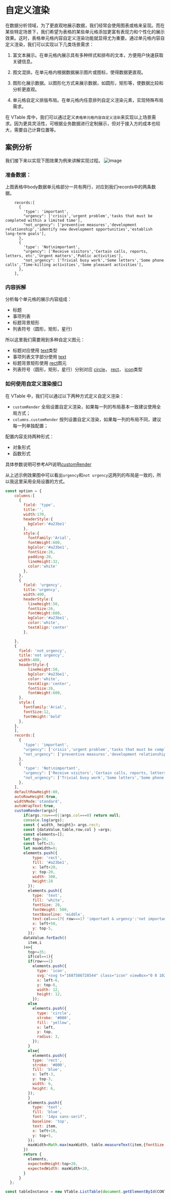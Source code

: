 # 自定义渲染

在数据分析领域，为了更直观地展示数据，我们经常会使用图表或格来呈现。而在某些特定场景下，我们希望为表格的某些单元格添加更富有表现力和个性化的展示效果。这时，表格单元格内容自定义渲染功能就显得尤为重要。通过单元格内容自定义渲染，我们可以实现以下几类场景需求：

1. 富文本展示。在单元格内展示具有多种样式和排布的文本，方便用户快速获取关键信息。

2. 图文混排。在单元格内根据数据展示图片或图标，使得数据更直观。

3. 图形化展示数据。以图形化方式来展示数据，如圆形，矩形等，使数据比较和分析更直观。

4. 单元格自定义排版布局。在单元格内任意排列自定义渲染元素，实现特殊布局需求。

在 VTable 库中，我们可以通过定义`表格单元格内容自定义渲染`来实现以上场景需求。因为更具灵活性，可根据业务数据进行定制展示，但对于接入方的成本也较大，需要自己计算位置等。

## 案例分析

我们接下来以实现下图效果为例来讲解实现过程。
![image](https://lf9-dp-fe-cms-tos.byteorg.com/obj/bit-cloud/c0de7ff0a101bd4cb25c8170d.png)

### 准备数据：

上图表格中body数据单元格部分一共有两行，对应到我们records中的两条数据。
```
    records:[
      {
        'type': 'important',
        "urgency": ['crisis','urgent problem','tasks that must be completed within a limited time'],
        "not_urgency": ['preventive measures','development relationship','identify new development opportunities','establish long-term goals'],
      },
      {
        'type': 'Not\nimportant',
        "urgency": ['Receive visitors','Certain calls, reports, letters, etc','Urgent matters','Public activities'],
        "not_urgency": ['Trivial busy work','Some letters','Some phone calls','Time-killing activities','Some pleasant activities'],
      },
    ],
```

### 内容拆解

分析每个单元格的展示内容组成：
- 标题
- 事项列表
- 标题背景矩形
- 列表符号（圆形，矩形，星行）

所以这里我们需要用到多种自定义图元：

- 标题对应使用 [text](../../option/ListTable#customRender.elements.text.type)类型
- 事项列表文字部分使用 [text](../../option/ListTable#customRender.elements.text.type)
- 标题背景矩形使用 [rect](../../option/ListTable#customRender.elements.rect.type)图元
- 列表符号（圆形，矩形，星行）分别对应 [circle](../../option/ListTable#customRender.elements.circle.type)， [rect](../../option/ListTable#customRender.elements.rect.type)， [icon](../../option/ListTable#customRender.elements.icon.type)类型

### 如何使用自定义渲染接口

在 VTable 中，我们可以通过以下两种方式定义自定义渲染：
- `customRender` 全局设置自定义渲染，如果每一列的布局基本一致建议使用全局方式；
- `columns.customRender` 按列设置自定义渲染，如果每一列的布局不同，建议每一列单独配置；

配置内容支持两种形式：

- 对象形式
- 函数形式

具体参数说明可参考API说明[customRender](https://visactor.io/vtable/option/ListTable#customRender.elements)

从上述示例效果图中可以看出`urgency`和`not urgency`这两列的布局是一致的，所以我这里采用全局设置的方式。
``` javascript livedemo  template=vtable
const option = {
    columns:[
      {
        field: 'type',
        title:'',
        width:170,
        headerStyle:{
          bgColor:'#a23be1'
        },
        style:{
          fontFamily:'Arial',
          fontWeight:600,
          bgColor:'#a23be1',
          fontSize:26,
          padding:20,
          lineHeight:32,
          color:'white'
        },
      }, 
      {
        field: 'urgency',
        title:'urgency',
        width:400,
        headerStyle:{
          lineHeight:50,
          fontSize:26,
          fontWeight:600,
          bgColor:'#a23be1',
          color:'white',
          textAlign:'center'
        },

    },
    {
      field: 'not_urgency',
      title:'not urgency',
      width:400,
      headerStyle:{
          lineHeight:50,
          bgColor:'#a23be1',
          color:'white',
          textAlign:'center',
          fontSize:26,
          fontWeight:600,
      },
      style:{
        fontFamily:'Arial',
        fontSize:12,
        fontWeight:'bold'
      },
    }, 
    ],
    records:[
      {
        'type': 'important',
        "urgency": ['crisis','urgent problem','tasks that must be completed within a limited time'],
        "not_urgency": ['preventive measures','development relationship','identify new development opportunities','establish long-term goals'],
      },
      {
        'type': 'Not\nimportant',
        "urgency": ['Receive visitors','Certain calls, reports, letters, etc','Urgent matters','Public activities'],
        "not_urgency": ['Trivial busy work','Some letters','Some phone calls','Time-killing activities','Some pleasant activities'],
      },
    ],
    defaultRowHeight:80,
    autoRowHeight:true,
    widthMode:'standard',
    autoWrapText:true,
    customRender(args){
        if(args.row===0||args.col===0) return null;
        console.log(args);
        const { width, height}= args.rect;
        const {dataValue,table,row,col } =args;
        const elements=[];
        let top=30;
        const left=15;
        let maxWidth=0;
        elements.push({
            type: 'rect',
            fill: '#a23be1',
            x: left+20,
            y: top-20,
            width: 300,
            height:28
          });
          elements.push({
            type: 'text',
            fill: 'white',
            fontSize: 20,
            fontWeight: 500, 
            textBaseline: 'middle',
            text:col===1?( row===1? 'important & urgency':'not important but urgency'):(row===1? 'important but not urgency':'not important & not urgency'),
            x: left+50,
            y: top-5,
          });
        dataValue.forEach((
          item,i
        )=>{
          top+=35;
          if(col==1){
          if(row===1)
            elements.push({
              type: 'icon',
              svg:'<svg t="1687586728544" class="icon" viewBox="0 0 1024 1024" version="1.1" xmlns="http://www.w3.org/2000/svg" p-id="1480" width="200" height="200"><path d="M576.4 203.3c46.7 90.9 118.6 145.5 215.7 163.9 97.1 18.4 111.5 64.9 43.3 139.5s-95.6 162.9-82.3 265.2c13.2 102.3-24.6 131-113.4 86.2s-177.7-44.8-266.6 0-126.6 16-113.4-86.2c13.2-102.3-14.2-190.7-82.4-265.2-68.2-74.6-53.7-121.1 43.3-139.5 97.1-18.4 169-73 215.7-163.9 46.6-90.9 93.4-90.9 140.1 0z" fill="#733FF1" p-id="1481"></path></svg>',
              x: left-6,
              y: top-6,
              width: 12,
              height: 12,
            });
          else
            elements.push({
              type: 'circle',
              stroke: '#000',
              fill: 'yellow',
              x: left,
              y: top,
              radius: 3,
            });
          }
          else{
            elements.push({
            type: 'rect',
            stroke: '#000',
            fill: 'blue',
            x: left-3,
            y: top-3,
            width: 6,
            height: 6,
          });
          }
          elements.push({
            type: 'text',
            fill: 'blue',
            font: '14px sans-serif',
            baseline: 'top',
            text: item,
            x: left+10,
            y: top+5,
          });
          maxWidth=Math.max(maxWidth, table.measureText(item,{fontSize:"15",}).width);
        })
        return {
          elements,
          expectedHeight:top+20,
          expectedWidth: maxWidth+20,
        }
      }
  };

const tableInstance = new VTable.ListTable(document.getElementById(CONTAINER_ID), option);
```